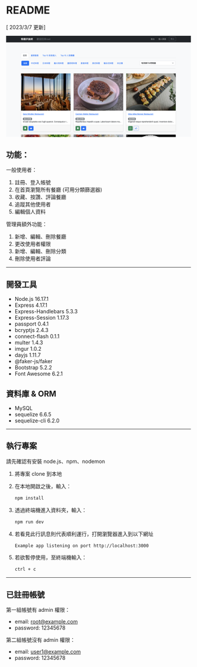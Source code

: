 # README

[ 2023/3/7 更新]

![cover](./public/cover.png)

## 功能：
一般使用者：
1. 註冊、登入帳號
2. 在首頁瀏覽所有餐廳 (可用分類篩選器)
3. 收藏、按讚、評論餐廳
4. 追蹤其他使用者
5. 編輯個人資料

管理員額外功能：
1. 新增、編輯、刪除餐廳
2. 更改使用者權限
3. 新增、編輯、刪除分類
4. 刪除使用者評論
---
## 開發工具

- Node.js 16.17.1
- Express 4.17.1
- Express-Handlebars 5.3.3
- Express-Session 1.17.3
- passport 0.4.1
- bcryptjs 2.4.3
- connect-flash 0.1.1
- multer 1.4.3
- imgur 1.0.2
- dayjs 1.11.7
- @faker-js/faker
- Bootstrap 5.2.2
- Font Awesome 6.2.1

## 資料庫 & ORM
- MySQL
- sequelize 6.6.5
- sequelize-cli 6.2.0
---
## 執行專案

請先確認有安裝 node.js、npm、nodemon

1. 將專案 clone 到本地

2. 在本地開啟之後，輸入：

   ```bash
   npm install
   ```

3. 透過終端機進入資料夾，輸入：

   ```bash
   npm run dev
   ```

4. 若看見此行訊息則代表順利運行，打開瀏覽器進入到以下網址

   ```bash
   Example app listening on port http://localhost:3000
   ```

5. 若欲暫停使用，至終端機輸入：
   ```bash
   ctrl + c
   ```

---
## 已註冊帳號

第一組帳號有 admin 權限：
  - email: root@example.com
  - password: 12345678

第二組帳號沒有 admin 權限：
  - email: user1@example.com
  - password: 12345678